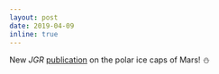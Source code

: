 ```yaml
---
layout: post
date: 2019-04-09
inline: true
---
```


New <i>JGR</i> <a href="https://agupubs.onlinelibrary.wiley.com/doi/abs/10.1029/2018JE005786" target="\_blank">publication</a> on the polar ice caps of Mars! :snowman:
